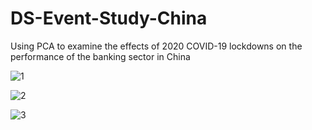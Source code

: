 # DS-Event-Study-China
Using PCA to examine the effects of 2020 COVID-19 lockdowns on the performance of the banking sector in China

![1](https://user-images.githubusercontent.com/46036415/170144245-a971515c-45ce-400b-8a55-3e2bf4f5477d.png)

![2](https://user-images.githubusercontent.com/46036415/170144266-fc7c070b-ba80-40c8-b763-03b209fcf44a.png)

![3](https://user-images.githubusercontent.com/46036415/170144286-376d0f8c-d033-4105-b5c3-eda1faa2eb62.png)
